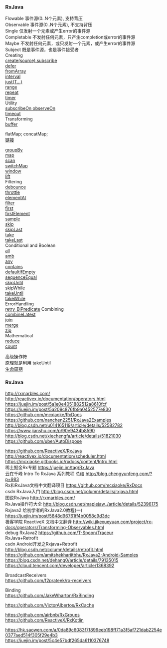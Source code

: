 ### RxJava  
Flowable  事件源(0..N个元素), 支持背压  
Observable  事件源(0..N个元素), 不支持背压  
Single  仅发射一个元素或产生error的事件源  
Completable  不发射任何元素，只产生completion或error的事件源  
Maybe  不发射任何元素，或只发射一个元素，或产生error的事件源  
Subject  既是事件源，也是事件接受者  
Creating  
[create(source).subscribe ](source/Creating/create.md)  
[defer](source/Creating/defer.md)  
[fromArray](source/Creating/fromArray.md)  
[interval](source/Creating/interval.md)  
[just(T...)](source/Creating/just.md)  
[range](source/Creating/range.md)  
[repeat](source/Creating/repeat.md)  
[timer](source/Creating/timer.md)  
Utility  
[subscribeOn  observeOn](source/Utility/Scheduler.md)  
[timeout](source/Utility/timeout.md)  
Transforming  
[buffer](source/Transforming/buffer.md)  

flatMap;  concatMap;  
[链接](source/Transforming/flatMap.md)  

[groupBy](source/Transforming/groupBy.md)  
[map](source/Transforming/map.md)  
[scan](source/Transforming/scan.md)  
[switchMap](source/Transforming/switchMap.md)  
[window](source/Transforming/window.md)  
[lift](source/lift.md)   
Filtering  
[debounce](source/Filtering/debounce.md)  
[throttle](source/Filtering/throttle.md)  
[elementAt](source/Filtering/elementAt.md)  
[filter](source/Filtering/filter.md)  
[first](source/Filtering/first.md)  
[firstElement](source/Filtering/firstElement.md)   
[sample](source/Filtering/sample.md)  
[skip](source/Filtering/skip.md)  
[skipLast](source/Filtering/skipLast.md)  
[take](source/Filtering/take.md)  
[takeLast](source/Filtering/takeLast.md)  
Conditional and Boolean  
[all](source/Conditional/all.md)   
[amb](source/Conditional/amb.md)  
[any](source/Conditional/any.md)   
[contains](source/Conditional/contains.md)    
[defaultIfEmpty](source/Conditional/defaultIfEmpty.md)  
[sequenceEqual](source/Conditional/sequenceEqual.md)  
[skipUntil](source/Conditional/skipUntil.md)  
[skipWhile](source/Conditional/skipWhile.md)  
[takeUntil](source/Conditional/takeUntil.md)  
[takeWhile](source/Conditional/takeWhile.md)  
ErrorHandling  
[retry_BiPredicate](source/ErrorHandling/retry_BiPredicate.md)
Combining  
[combineLatest](source/Combining/combineLatest.md)  
[join](source/Combining/join.md)  
[merge](source/Combining/merge.md)     
[zip](source/Combining/zip.md)  
Mathematical  
[reduce](source/Mathematical/reduce.md)  
[count](source/Mathematical/count.md)  


高级操作符  
原理就是利用 takeUntil  
[生命周期](rxLifecycle/Lifecycle.md)  



### RxJava
http://rxmarbles.com/  
http://reactivex.io/documentation/operators.html   
https://juejin.im/post/5a1e0e4051882512a8610fcf  
https://juejin.im/post/5a209c876fb9a0452577e830  
https://github.com/mcxiaoke/RxDocs  
https://github.com/nanchen2251/RxJava2Examples  
http://blog.csdn.net/u014165119/article/details/52582782  
https://www.jianshu.com/p/90e9434b8590  
http://blog.csdn.net/xiechengfa/article/details/51821030  
https://github.com/uber/AutoDispose  

https://github.com/ReactiveX/RxJava  
http://reactivex.io/documentation/scheduler.html  
https://mcxiaoke.gitbooks.io/rxdocs/content/Intro.html  
稀土掘金Rx专题  https://juejin.im/tag/RxJava  
云在千峰 Intro To RxJava 系列教程 总结  http://blog.chengyunfeng.com/?p=983  
Rx和RxJava文档中文翻译项目 https://github.com/mcxiaoke/RxDocs  
csdn RxJava入门  http://blog.csdn.net/column/details/rxjava.html  
图说RxJava  http://rxmarbles.com/  
RxJava操作符大全  http://blog.csdn.net/maplejaw_/article/details/52396175  
Rxjava2 给初学者的RxJava2.0教程(一)  https://juejin.im/post/5848d96761ff4b0058c9d3dc  
极客学院 ReactiveX 文档中文翻译  http://wiki.jikexueyuan.com/project/rx-docs/operators/Transforming-Observables.html  
debug RxJava2    https://github.com/T-Spoon/Traceur  
RxJava+Retrofit  
csdn Android开发之Rxjava+Retrofit  http://blog.csdn.net/column/details/retrofit.html  
https://github.com/amitshekhariitbhu/RxJava2-Android-Samples  
https://blog.csdn.net/dehang0/article/details/79135015  
https://cloud.tencent.com/developer/article/1368392  

BroadcastReceivers  
https://github.com/f2prateek/rx-receivers  

Binding  
https://github.com/JakeWharton/RxBinding  

https://github.com/VictorAlbertos/RxCache    

https://github.com/airbnb/RxGroups  
https://github.com/ReactiveX/RxKotlin  

https://hk.saowen.com/a/0da89c6083f7f899eeb198ff71a3f5af721dab2254e0377aed514f305f29e4b3  
https://juejin.im/post/5c4e57bdf265da6110376748  






